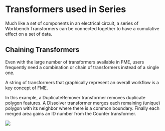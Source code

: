 # Transformers used in Series #
Much like a set of components in an electrical circuit, a series of Workbench Transformers can be connected together to have a cumulative effect on a set of data.

 
## Chaining Transformers ##
Even with the large number of transformers available in FME, users frequently need a combination or chain of transformers instead of a single one.

A string of transformers that graphically represent an overall workflow is a key concept of FME.

In this example, a DuplicateRemover transformer removes duplicate polygon features. A Dissolver transformer merges each remaining (unique) polygon with its neighbor where there is a common boundary. Finally each merged area gains an ID number from the Counter transformer.

![](https://raw.githubusercontent.com/FMEEvangelist/FME-Desktop-Basic-Training-Manual-Images/master/Img2.20.TransformersInSeries.jpg)